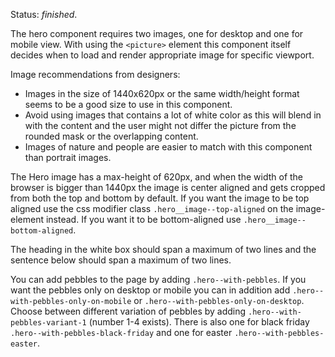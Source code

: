 Status: *finished*.

The hero component requires two images, one for desktop and one for mobile view.
With using the <code>&lt;picture&gt;</code> element this component itself decides when to load and render
appropriate image for specific viewport.

Image recommendations from designers:
- Images in the size of 1440x620px or the same width/height format seems to be a good size to use in this component.
- Avoid using images that contains a lot of white color as this will blend in with the content and the user might not differ the picture from the rounded mask or the overlapping content.
- Images of nature and people are easier to match with this component than portrait images.

The Hero image has a max-height of 620px, and when the width of the browser is bigger than 1440px
the image is center aligned and gets cropped from both the top and bottom by default. If you want
the image to be top aligned use the css modifier class
<code>.hero&#95;&#95;image--top-aligned</code> on the image-element instead. If you want it to be bottom-aligned
use <code>.hero&#95;&#95;image--bottom-aligned</code>.

The heading in the white box should span a maximum of two lines
and the sentence below should span a maximum of two lines.

You can add pebbles to the page by adding <code>.hero--with-pebbles</code>.
If you want the pebbles only on desktop or mobile you can in addition add
<code>.hero--with-pebbles-only-on-mobile</code> or <code>.hero--with-pebbles-only-on-desktop</code>.
Choose between different variation of pebbles by adding
<code>.hero--with-pebbles-variant-1</code> (number 1-4 exists).
There is also one for black friday <code>.hero--with-pebbles-black-friday</code> and
one for easter <code>.hero--with-pebbles-easter</code>.